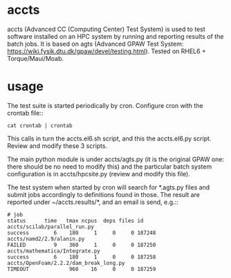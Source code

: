 accts
=====

accts (Advanced CC (Computing Center) Test System) is used to test software
installed on an HPC system by running and reporting results of the batch jobs.
It is based on agts (Advanced GPAW Test System:
https://wiki.fysik.dtu.dk/gpaw/devel/testing.html).
Tested on RHEL6 + Torque/Maui/Moab.

usage
=====

The test suite is started periodically by cron.
Configure cron with the crontab file::

    cat crontab | crontab

This calls in turn the accts.el6.sh script, and this the accts.el6.py script.
Review and modify these 3 scripts.

The main python module is under accts/agts.py (it is the original
GPAW one: there should be no need to modify this) and the particular batch
system configuration is in accts/hpcsite.py (review and modify this file).

The test system when started by cron will search for \*.agts.py
files and submit jobs accordingly to definitions found in those.
The result are reported under ~/accts.results/*, and an email is send, e.g.::

    # job                                                                  status      time   tmax ncpus  deps files id
    accts/scilab/parallel_run.py                                           success        6    180     1     0     0 187248
    accts/namd2/2.9/alanin.py                                              FAILED         9    360     1     0     0 187250
    accts/mathematica/Integrate.py                                         success        6    180     1     0     0 187258
    accts/OpenFoam/2.2.2/dam_break_long.py                                 TIMEOUT             960    16     0     0 187259


